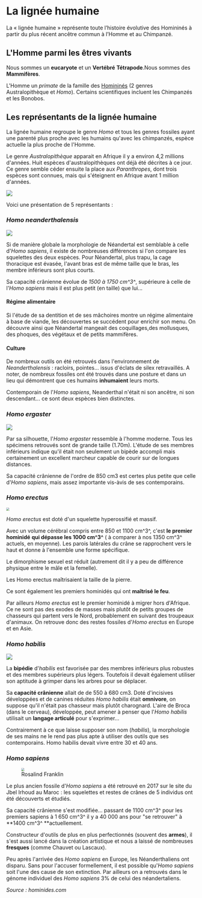 

# La lignée humaine

La « lignée humaine » représente toute l’histoire évolutive des Homininés à partir du plus récent
ancêtre commun à l’Homme et au Chimpanzé. 

## L'Homme parmi les êtres vivants

Nous sommes un **eucaryote** et un **Vertébré** **Tétrapode**.Nous sommes des **Mammifères**.

L'Homme un *primate* de la famille des <u>Homininés</u> (2 genres Australopithèque et *Homo*). Certains
scientifiques incluent les Chimpanzés et les Bonobos. 

## Les représentants de la lignée humaine

La lignée humaine regroupe le genre *Homo* et tous les genres fossiles ayant une parenté plus proche avec les humains qu'avec les chimpanzés, espèce actuelle la plus proche de l'Homme.


Le genre *Australopithèque* apparait en Afrique il y a environ 4,2 millions d'années. Huit espèces d'australopithèques ont déjà été décrites à ce jour. Ce genre semble céder ensuite la place aux *Paranthropes*, dont trois espèces sont connues, mais qui s'éteignent en Afrique avant 1 million d'années.

![](../Img/2.png)



Voici une présentation de 5 représentants : 

### *Homo neanderthalensis*

![](../Img/3.jpg)



Si de manière globale la morphologie de Néandertal est semblable à celle d'*Homo sapiens*, il existe de nombreuses différences si l'on compare les squelettes des deux espèces. Pour Néandertal, plus trapu, la cage thoracique est évasée, l'avant bras est de même taille que le bras, les membre inférieurs sont plus courts. 

Sa capacité crânienne évolue de *1500 à 1750 cm^3^*, supérieure à celle de l'*Homo sapiens* mais il est plus petit (en taille) que lui...

#### Régime alimentaire

Si l'étude de sa dentition et de ses mâchoires montre un régime alimentaire à base de viande, les découvertes se succédent pour enrichir son menu.
On découvre ainsi que Néandertal mangeait des coquillages,des mollusques, des phoques, des végétaux et de petits mammifères.

#### Culture

De nombreux outils on été retrouvés dans l'environnement de *Neanderthalensis* : racloirs, pointes... issus d'éclats de silex retravaillés.
A noter, de nombreux fossiles ont été trouvés dans une posture et dans un lieu qui démontrent que ces humains **inhumaient** leurs morts.

Contemporain de l'*Homo sapiens*, Neanderthal n'était ni son ancêtre, ni son descendant... ce sont deux espèces bien distinctes.

### *Homo ergaster*

![](../Img/4.jpg)



Par sa silhouette, l'*Homo ergaster* ressemble à l'homme moderne. Tous les spécimens retrouvés sont de grande taille (1.70m). L'étude de ses membres inférieurs indique qu'il était non seulement un bipède accompli mais certainement un excellent marcheur capable de courir sur de longues distances.

Sa capacité crânienne de l'ordre de 850 cm3 est certes plus petite que celle d'*Homo sapiens*, mais assez importante vis-àvis de ses contemporains.

### *Homo erectus*

<img src="../Img/5.jpg" style="zoom:50%;" />



*Homo erectus* est doté d'un squelette hyperossifié et massif.

Avec un volume cérébral compris entre 850 et 1100 cm^3^, c'est **le premier hominidé** **qui dépasse les 1000 cm^3^** ( à comparer à nos 1350 cm^3^ actuels, en moyenne).
Les parois latérales du crâne se rapprochent vers le haut et donne à l'ensemble une forme spécifique.

Le dimorphisme sexuel est réduit (autrement dit il y a peu de différence physique entre le mâle et la femelle).


Les Homo erectus maîtrisaient la taille de la pierre.

Ce sont également les premiers hominidés qui ont **maîtrisé le feu**. 

Par ailleurs *Homo erectus* est le premier hominidé à migrer hors d'Afrique. Ce ne sont pas des exodes de masses mais plutôt de petits groupes de chasseurs qui partent vers le Nord, probablement en suivant des troupeaux d'animaux. On retrouve donc des restes fossiles d'*Homo erectus* en Europe et en Asie.



### *Homo habilis*



![](../Img/6.jpg)



La **bipédie** d'*habilis* est favorisée par des membres inférieurs plus robustes et des membres supérieurs plus légers. Toutefois il devait également utiliser son aptitude à grimper dans les arbres pour se déplacer.

Sa **capacité crânienne** allait de de 550 à 680 cm3.
Doté d'incisives développées et de canines réduites *Homo habilis* était **omnivore**, on suppose qu'il n'était pas chasseur mais plutôt charognard.
L'aire de Broca (dans le cerveau), développée, peut amener à penser que l'*Homo habilis* utilisait un **langage articulé** pour s'exprimer...

Contrairement à ce que laisse supposer son nom (*habilis*), la morphologie de ses mains ne le rend pas plus apte à utiliser des outils que ses contemporains.
Homo habilis devait vivre entre 30 et 40 ans.

### *Homo sapiens*

<figure><img src="../Img/7.jpg" style="zoom:50%;" /> <figcaption>Rosalind Franklin </figcaption></figure>



Le plus ancien fossile d'*Homo sapiens* a été retrouvé en 2017 sur le site du Jbel Irhoud au Maroc : les squelettes et restes de crânes de 5 individus ont été découverts et étudiés.


Sa capacité crânienne s'est modifiée... passant de 1100 cm^3^ pour les premiers sapiens à 1 650 cm^3^ il y a 40 000 ans pour "se retrouver" à **1400 cm^3^ **actuellement.

Constructeur d'outils de plus en plus perfectionnés (souvent des **armes**), il s'est aussi lancé dans la création artistique et nous a laissé de nombreuses **fresques** (comme Chauvet ou Lascaux).

Peu après l'arrivée des *Homo sapiens* en Europe, les Néanderthaliens ont disparu. Sans pour l'accuser formellement, il est possible qu'*Homo sapiens* soit l'une des cause de son extinction. Par ailleurs on a retrouvés dans le génome individuel des *Homo sapiens* 3% de celui des néandertaliens.





*Source : hominides.com*
